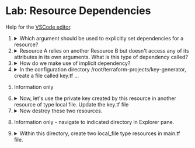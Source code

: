 # Lab: Resource Dependencies

Help for the [VSCode editor](https://github.com/kodekloudhub/community-faq/blob/main/docs/vscode-tips.md).

1.  <details>
    <summary>Which argument should be used to explicitly set dependencies for a resource?</summary>

    > `depends_on`

    </details>

1.  <details>
    <summary>Resource A relies on another Resource B but doesn't access any of its attributes in its own arguments. What is this type of dependency called?</summary>

    > `explicit dependency`

    This is so, because we haven't referred to any of Resource B's attributes. A dependency is explict when we make it so by use of `depends_on`.

    </details>

1.  <details>
    <summary>How do we make use of implicit dependency?</summary>

    > `reference expressions`

    Referencing another resource's attributes creates an implict dependency. This means that the other resource must be created first so that its attributes are known and can be read.

    </details>

1.  <details>
    <summary>In the configuration directory /root/terraform-projects/key-generator, create a file called key.tf ...</summary>

    * Resource Type: `tls_private_key`
    * Resource Name: `pvtkey`
    * algorithm: `RSA`
    * rsa_bits: `4096`

    1. Navigate to the given directory in Explorer pane and add `key.tf`
    1. Add the resource as requested

        [Documentation](https://registry.terraform.io/providers/hashicorp/tls/latest/docs/resources/private_key)

        <details>
        <summary>Reveal</summary>

        ```
        resource "tls_private_key" "pvtkey" {
            algorithm = "RSA"
            rsa_bits = 4096
        }
        ```

        </details>

    1. Deploy

        ```bash
        cd /root/terraform-projects/key-generator
        terraform init
        terraform plan
        terraform apply
        ```

    </details>

1.  Information only

1.  <details>
    <summary>Now, let's use the private key created by this resource in another resource of type local file. Update the key.tf file</summary>

    * Resource Name: `key_details`
    * File Name: `/root/key.txt`
    Content: use a reference expression to use the attribute called `private_key_pem` of the `pvtkey` resource.

    1. Add the resource as requested

        [Documentation](https://registry.terraform.io/providers/hashicorp/tls/latest/docs/resources/private_key)

        <details>
        <summary>Reveal</summary>

        ```
        resource "local_file" "key_details" {
            filename = "/root/key.txt"
            content = tls_private_key.pvtkey.private_key_pem
        }
        ```

        </details>

    1. Deploy

        ```bash
        cd /root/terraform-projects/key-generator
        terraform init
        terraform plan
        terraform apply
        ```

    </details>

1.  <details>
    <summary>Now destroy these two resources.</summary>

    ```bash
    terraform destroy
    ```

    </details>

1.  Information only - navigate to indicated directory in Explorer pane.

1.  <details>
    <summary>Within this directory, create two local_file type resources in main.tf file.</summary>

    * Resource 1:
        * Resource Name: `whale`
        * File Name: `/root/whale`
        * content: `whale`
    * Resource 2:
        * Resource Name: `krill`
        * File Name: `/root/krill`
        * content: `krill`

    Resource called whale should depend on krill but do not use reference expressions.

    This means we need to create an _explicit_ dependency _on_ `whale` _to_ `krill` which will ensure that `krill` is created before `whale`

    1. Add file `main.tf`
    1. Declare resources

        <details>
        <summary>Reveal</summary>

        ```
        resource "local_file" "whale" {
            filename = "/root/whale"
            content = "whale"
            depends_on = [ local_file.krill ]
        }

        resource "local_file" "krill" {
            filename = "/root/krill"
            content = "krill"
        }
        ```

        Note that I have deliberately put `whale` first in the file. The ordering of the resources in the file does not matter. The dependencies, either implicit or explicit is what determines the order of creation.

        Note also that `depends_on` is a list argument, as a resource can depend on one or more other resources.

        </details>

    1. Deploy

        ```bash
        cd /root/terraform-projects//explicit-dependency
        terraform init
        terraform plan
        terraform apply
        ```


    </details>

